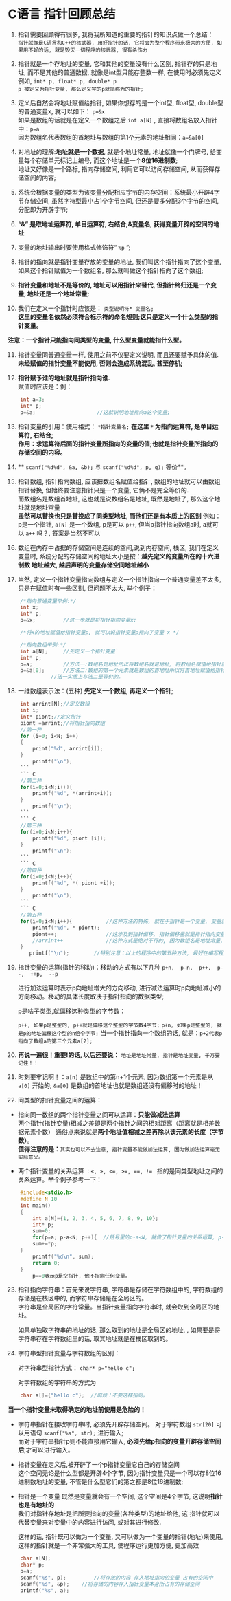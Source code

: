 # C语言 指针回顾总结

1. 指针需要回顾得有很多, 我将我所知道的重要的指针的知识点做一个总结：  
  `指针就像是C语言和C++的核武器, 用好指针的话, 它将会为整个程序带来极大的方便, 如果用不好的话, 就是毁灭一切程序的核武器, 很有杀伤力`

2. 指针就是一个存地址的变量, 它和其他的变量没有什么区别, 指针存的只是地址, 而不是其他的普通数据, 就像是int型只能存整数一样, 在使用时必须先定义
   例如, ` int* p, float* p, double* p `  
  `p 被定义为指针变量, 那么定义完的p就简称为的指针;`

3. 定义后自然会将地址赋值给指针, 如果你想存的是一个int型, float型, double型的普通变量x, 就可以如下： `p=&x`  
   如果是数组的话就是在定义一个数组之后 `int a[N]` , 直接将数组名放入指针中：`p=a `    
   因为数组名代表数组的首地址与数组的第1个元素的地址相同：`a=&a[0]`  

4. 对地址的理解:**地址就是一个数据**, 就是个地址常量, 地址就像一个门牌号, 给变量每个存储单元标记上编号, 而这个地址是一个**8位16进制数**;  
   地址又好像是一个路标, 指向存储空间, 利用它可以访问存储空间, 从而获得存储空间的内容;  

5. 系统会根据变量的类型为该变量分配相应字节的内存空间：系统最小开辟4字节存储空间, 虽然字符型最小占1个字节空间, 但还是要多分配3个字节的空间,  
   分配即为开辟字节;  	

6. **“&” 是取地址运算符, 单目运算符, 右结合;&变量名, 获得变量开辟的空间的地址**  

7. 变量的地址输出时要使用格式修饰符“ `%p` ”;  

8. 指针的指向就是指针变量存放的变量的地址, 我们叫这个指针指向了这个变量, 如果这个指针赋值为一个数组名, 那么就叫做这个指针指向了这个数组;

9. **指针变量和地址不是等价的, 地址可以用指针来替代, 但指针终归还是一个变量, 地址还是一个地址常量;**

10. 我们在定义一个指针时应该是： `类型说明符* 变量名;`  
	**这里的变量名依然必须符合标示符的命名规则;这只是定义一个什么类型的指针变量。**

  **注意：一个指针只能指向同类型的变量, 什么型变量就能指什么型。**  

11. 指针变量同普通变量一样, 使用之前不仅要定义说明, 而且还要赋予具体的值. **未经赋值的指针变量不能使用, 否则会造成系统混乱, 甚至停机;**  
	
12. **指针赋予谁的地址就是指针指向谁.**    
    赋值时应该是：例：
``` C
	int a=3;
	int* p;
	p=&a;                    //这就说明地址指向a这个变量;
```
13. 指针变量的引用：使用格式： `*指针变量名;` **在这里 `*` 为指向运算符, 是单目运算符, 右结合;**  
    **作用：求运算符后面的指针变量所指向的变量的值;也就是指针变量所指向的存储空间的内容。**

14. ** `scanf("%d%d", &a, &b);` 与 `scanf("%d%d", p, q);` 等价**。

15. 指针数组, 指针指向数组, 应该把数组名赋值给指针, 数组的地址就可以由数组指针替换, 但始终要注意指针只是一个变量, 它俩不是完全等价的.  
    而数组名是数组首地址, 这也就是说数组名是地址, 既然是地址了, 那么这个地址就是地址常量  
    **虽然可以替换也只是替换成了同类型地址, 而他们还是有本质上的区别**
    例如：p是一个指针, `a[N]` 是一个数组, 
	p是可以 `p++`, 但当p指针指向数组a时, a就可以 `a++` 吗？, 答案是当然不可以

16. 数组在内存中占据的存储空间是连续的空间,说到内存空间, 栈区, 我们在定义变量时, 
    系统分配的存储空间的地址大小是按：**越先定义的变量所在的十六进制数 地址越大, 越后声明的变量存储空间地址越小**

17. 当然, 定义一个指针变量指向数组与定义一个指针指向一个普通变量差不太多, 只是在赋值时有一些区别, 但问题不太大, 举个例子：
	
``` C
	/*指向普通变量举例:*/
	int x;
	int* p;
	p=&x;         //这一步就是将指针指向变量x;

	/*将x的地址赋值给指针变量p, 就可以说指针变量p指向了变量 x */

	/*指向数组举例:*/
	int a[N];     //先定义一个指针变量`
	int* p; 
	p=a;          //方法一:数组名是地址所以将数组名就是地址, 将数组名赋值给指针就是使指针p指向数组a。
	p=&a[0];      //方法二:数组的第一个元素就是数组的首地址所以将首地址赋值给指针就是指针指向数组, 也就可以用指针来访问数组。
		      //法一实质上与法二是等价的。  
```  

18. 一维数组表示法：(五种) **先定义一个数组, 再定义一个指针**;  
``` C
	int arrint[N];//定义数组
	int i;
	int* piont;//定义指针
	piont =arrint;//将指针指向数组
	//第一种
	for (i=0; i<N; i++)  
	{
	    print("%d", arrint[i]);
	}		
	    printf("\n");
	```  
	``` C
	//第二种
	for(i=0;i<N;i++){
	    printf("%d", *(arrint+i));
	}	
	    printf("\n");
	```
	``` C
	//第三种
	for(i=0;i<N;i++){
	    printf("%d", piont [i]);
	}	
	    printf("\n");
	```
	``` C
	//第四种
	for(i=0;i<N;i++){
	    printf("%d", *( piont +i));
	}	
	    printf("\n");
	```
	``` C
	//第五种
	for(i=0;i<N;i++){           //这种方法的特殊, 就在于指针是一个变量, 变量就可以有变化, 可以自增自减.
	    printf("%d", * piont);
	    piont++;                //这涉及到指针偏移, 指针偏移量就是指针指向变量类型的单个字节数.
	    //arrint++              //这种方式是绝对不行的, 因为数组名是地址常量, 永远不能出现在运算符的左侧。
	}
	   printf("\n");	    //特别注意：以上的程序中的第五种方法, 最好在编写程序的最后使用, 否则就会更改原指针指向。一发不可收拾.
```
19. 指针变量的运算(指针的移动)：移动的方式有以下几种 ` p+n,  p-n,  p++,  p--,  ++p,  --p `  

    进行加法运算时表示p向地址增大的方向移动, 进行减法运算时p向地址减小的方向移动。移动的具体长度取决于指针指向的数据类型;  
	
    p是啥子类型,就偏移这种类型的字节数：  
	
	`p++, 如果p是整型的, p++就是偏移这个整型的字节数4字节;`
	`p+n, 如果p是整型的, 就是p的地址偏移这个型的n倍个字节;`
    当一个指针指向一个数组的话, 就是：`p+2代表p指向了数组a的第三个元素a[2];`

20. **再说一遍很！重要!的话, 以后还要说：** `地址是地址常量, 指针是地址变量, 千万要记住！！`

21. 时刻要牢记啊！：`a[n]` 是数组中的第n+1个元素, 因为数组第一个元素是从 `a[0]` 开始的;
	`&a[0]` 是数组的首地址也就是数组还没有偏移时的地址！

22. 同类型的指针变量之间的运算：
  + 指向同一数组的两个指针变量之间可以运算：**只能做减法运算**   
    两个指针(指针变量)相减之差即是两个指针之间的相对距离（距离就是相差数据元素个数）
    通俗点来说就是**两个地址值相减之差再除以该元素的长度（字节   数）**。  
  **值得注意的是：**`其实也可以不去注意, 指针变量不能做加法运算, 因为做加法运算毫无实际意义。`  
  
  + 两个指针变量的关系运算 `：<, >, <=, >=, ==, != ` 
    指的是同类型地址之间的关系运算。举个例子参考一下：  
``` C
	#include<stdio.h>
	#define N 10
	int main()
	{
		int a[N]={1, 2, 3, 4, 5, 6, 7, 8, 9, 10};
		int* p;
		sum=0;
		for(p=a; p-a<N; p++){  //括号里的p-a<N, 就做了指针变量的关系运算, p-a的值是当前循环访问到的数组元素下标
		sum+=*p;
	} 
		printf("%d\n", sum);
		return 0;
	}
		p==0表示p是空指针, 他不指向任何变量。
```
23. 指针指向字符串：首先来说字符串, 字符串是存储在字符数组中的, 字符数组的存储是在栈区中的, 而字符串存储是在全局区的。  
    字符串是全局区的字符常量。当指针变量指向字符串时, 就会取到全局区的地址。  
    
    如果单独取字符串的地址的话, 那么取到的地址是全局区的地址, , 如果要是将字符串存在字符数组里的话, 取其地址就是在栈区取到的。  
    
24. 字符串型指针变量与字符数组的区别：  

    对字符串型指针方式： `char* p="hello c";`  
   
    对字符数组的字符串的方式为  
``` C
	char a[]={"hello c"};  //麻烦！不要这样指向。
```
  **当一个指针变量未取得确定的地址前使用是危险的！**  
  + 字符串指针在接收字符串时, 必须先开辟存储空间。
    对于字符数组 `str[20]` 可以用语句 `scanf("%s", str);` 进行输入;  
    而对于字符串指针p则不能直接用它输入, **必须先给p指向的变量开辟存储空间后**,才可以进行输入。  

  + 指针变量在定义后,被开辟了一个p指针变量它自己的存储空间  
    这个空间无论是什么型都是开辟4个字节, 因为指针变量只是一个可以存8位16进制数地址的变量,  不管是什么型它们的第之都是8位16进制数;  

  + 指针是一个变量 既然是变量就会有一个空间, 这个空间是4个字节, 这说明**指针也是有地址的**  
    我们对指针存地址是把所要指向的变量(各种类型)的地址给他, 这  指针就可以代替变量来对变量中的内容进行访问, 或对其进行修改.  

    这样的话, 指针既可以做为一个变量, 又可以做为一个变量的指针(地址)来使用, 这样的指针就是一个非常强大的工具, 使程序运行更加方便, 更加高效  
``` C
	char a[N];
	char* p;
	p=a;
	scanf("%s", p);         //将存放的内容 存入地址指向的变量 占有的空间中
	scanf("%s", &p);	//将存储的内容存入指针变量本身所占有的存储空间
	printf("%s", a);			
```
